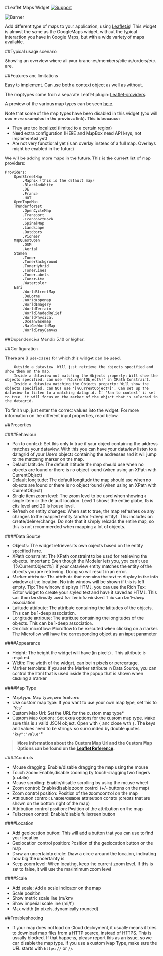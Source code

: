 #Leaflet Maps Widget [![Support](https://img.shields.io/badge/Mendix%20Support%3A-Community-orange.svg)](https://world.mendix.com/display/howto50/App+Store+Content+Support)

![Banner](https://raw.githubusercontent.com/mendix/Leaflet/master/assets/app_store_banner.png)

Add different type of maps to your application, using [Leaflet.js](http://leafletjs.com/)! This widget is almost the same as the GoogleMaps widget, without the typical interaction you have in Google Maps, but with a wide variety of maps available.

##Typical usage scenario

Showing an overview where all your branches/members/clients/orders/etc. are.

##Features and limitations

Easy to implement. Can use both a context object as well as without.

The maptypes come from a separate Leaflet plugin: [Leaflet-providers](https://github.com/leaflet-extras/leaflet-providers).

A preview of the various map types can be seen [here](http://leaflet-extras.github.io/leaflet-providers/preview/).

Note that some of the map types have been disabled in this widget (you will see more examples in the previous link). This is because:
* They are too localized (limited to a certain region)
* Need extra configuration (HERE and MapBox need API keys, not implemented yet)
* Are not very functional yet (is an overlay instead of a full map. Overlays might be enabled in the future)

We will be adding more maps in the future. This is the current list of map providers:

```
Providers:
    OpenStreetMap
        .Mapnik (this is the default map)
        .BlackAndWhite
        .DE
        .France
        .HOT
    OpenTopoMap
    Thunderforest
        .OpenCycleMap
        .Transport
        .TransportDark
        .SpinalMap
        .Landscape
        .Outdoors
        .Pioneer
    MapQuestOpen
        .OSM
        .Aerial
    Stamen
        .Toner
        .TonerBackground
        .TonerHybrid
        .TonerLines
        .TonerLabels
        .TonerLite
        .Watercolor
    Esri
        .WorldStreetMap
        .DeLorme
        .WorldTopoMap
        .WorldImagery
        .WorldTerrain
        .WorldShadedRelief
        .WorldPhysical
        .OceanBasemap
        .NatGeoWorldMap
        .WorldGrayCanvas
```

##Dependencies
Mendix 5.18 or higher.

##Configuration

There are 3 use-cases for which this widget can be used.

        Outside a dataview: Will just retrieve the objects specified and show them on the map.
        Inside a dataview not matching the Objects property: Will show the objects specified, can use '[%CurrentObject%]' in XPath Constraint.
        Inside a dataview matching the Objects property: Will show the objects specified, can NOT use '[%CurrentObject%]'. Can set up the dataview to listen to a matching datagrid. If 'Pan to context' is set to true, it will focus on the marker of the object that is selected in the datagrid.

To finish up, just enter the correct values into the widget. For more information on the different input properties, read below.

##Properties

####Behaviour
* Pan to context: Set this only to true if your object containing the address matches your dataview. With this you can have your dataview listen to a datagrid of your Users objects containing the addresses and it will jump to the matching marker on the map.
* Default latitude: The default latitude the map should use when no objects are found or there is no object found (when using an XPath with CurrentObject)
* Default longitude: The default longitude the map should use when no objects are found or there is no object found (when using an XPath with CurrentObject)
* Single item zoom level: The zoom level to be used when showing a single item or the default location. Level 1 shows the entire globe, 15 is city level and 20 is house level.
* Refresh on entity changes: When set to true, the map refreshes on any changes to the mapped entity (and/or 1-deep entity). This includes on create/delete/change. Do note that it simply reloads the entire map, so this is not recommended when mapping a lot of objects.

####Data Source
* Objects: The widget retrieves its own objects based on the entity specified here.
* XPath constraint: The XPath constraint to be used for retrieving the objects. Important: Even though the Modeler lets you, you can't use '[%CurrentObject%]' if your dataview entity matches the entity of the objects you are retrieving. Doing so will result in an error.
* Marker attribute: The attribute that contains the text to display in the info window at the location. No info window will be shown if this is left empty. Tip: The window displays HTML, you can use the Rich Text Editor widget to create your styled text and have it saved as HTML. This can then be directly used for the info window! This can be 1-deep association.
* Latitude attribute: The attribute containing the latitudes of the objects. This can be 1-deep association.
* Longitude attribute: The attribute containing the longitudes of the objects. This can be 1-deep association.
* On click microflow: Microflow to be executed when clicking on a marker. The Microflow will have the corresponding object as an input parameter

####Appearance
* Height: The height the widget will have (in pixels) . This attribute is required.
* Width: The width of the widget, can be in pixels or percentage.
* Marker template: If you set the Marker attribute in Data Source, you can control the html that is used inside the popup that is shown when clicking a marker

####Map Type
* Maptype: Map type, see features
* Use custom map type: If you want to use your own map type, set this to 'Yes'
* Custom Map Url: Set the URL for the custom map type*
* Custom Map Options: Set extra options for the custom map type. Make sure this is a valid JSON object. Open with ``{`` and close with ``}``. The keys and values need to be strings, so surrounded by double quotes ``"key":"value"``*

> **More information about the Custom Map Url and the Custom Map Options can be found on the [Leaflet Reference](http://leafletjs.com/reference.html#tilelayer).**

####Controls
* Mouse dragging: Enable/disable dragging the map using the mouse
* Touch zoom: Enable/disable zooming by touch-dragging two fingers (mobile)
* Mouse scrolling: Enable/disable scrolling by using the mouse wheel
* Zoom control: Enable/disable zoom control (+/- buttons on the map)
* Zoom control position: Position of the zoomcontrol on the map
* Attribution control: Enable/disable attribution control (credits that are shown on the bottom right of the map)
* Attribution control position: Position of the attribution on the map
* Fullscreen control: Enable/disable fullscreen button

####Location
* Add geolocation button: This will add a button that you can use to find your location
* Geolocation control position: Position of the geolocation button on the map
* Draw an uncertainty circle: Draw a circle around the location, indicating how big the uncertainty is
* Keep zoom level: When locating, keep the current zoom level. If this is set to false, it will use the maximimum zoom level

####Scale
* Add scale: Add a scale indicator on the map
* Scale position
* Show metric scale line (m/km)
* Show imperial scale line (mi/ft)
* Max width (in pixels, dynamically rounded)

##Troubleshooting

* If your map does not load on Cloud deployment, it usually means it tries to download map files from a HTTP source, instead of HTTPS. This is usually blocked. If that happens, please report this as an issue, so we can disable the map type. If you use a custom Map Type, make sure the URL starts with ``https://`` or ``//``.
